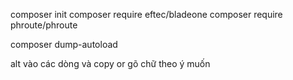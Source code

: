 composer init
composer require eftec/bladeone
composer require phroute/phroute

composer dump-autoload

alt vào các dòng và copy or gõ chữ theo ý muốn